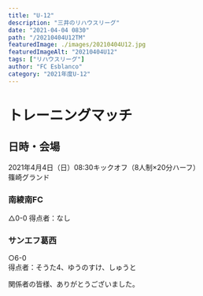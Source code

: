 ```yaml
---
title: "U-12"
description: "三井のリハウスリーグ"
date: "2021-04-04 0830"
path: "/20210404U12TM"
featuredImage: ./images/20210404U12.jpg
featuredImageAlt: "20210404U12"
tags: ["リハウスリーグ"]
author: "FC Esblanco"
category: "2021年度U-12"
---
```


# トレーニングマッチ



## 日時・会場

2021年4月4日（日）08:30キックオフ（8人制×20分ハーフ）<br>
篠崎グランド

### 南綾南FC

△0-0
得点者：なし

### サンエフ葛西

○6-0  
得点者：そうた4、ゆうのすけ、しゅうと

関係者の皆様、ありがとうございました。

